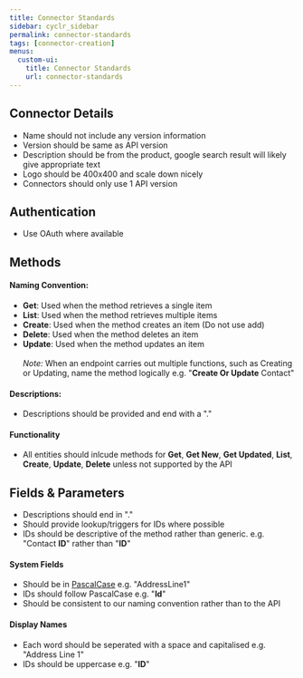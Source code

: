 ```yaml
---
title: Connector Standards
sidebar: cyclr_sidebar
permalink: connector-standards
tags: [connector-creation]
menus:
  custom-ui:
    title: Connector Standards
    url: connector-standards
---
```


## Connector Details
* Name should not include any version information
* Version should be same as API version
* Description should be from the product, google search result will likely give appropriate text
* Logo should be 400x400 and scale down nicely
* Connectors should only use 1 API version

## Authentication
- Use OAuth where available

## Methods
#### Naming Convention:
- **Get**: Used when the method retrieves a single item
- **List**: Used when the method retrieves multiple items
- **Create**: Used when the method creates an item (Do not use add)
- **Delete**: Used when the method deletes an item
- **Update**: Used when the method updates an item<br><br> 
  *Note:* When an endpoint carries out multiple functions, such as Creating or Updating, name the method logically e.g. "**Create Or Update** Contact"
  
#### Descriptions:
* Descriptions should be provided and end with a "."

#### Functionality
* All entities should inlcude methods for **Get**, **Get New**, **Get Updated**, **List**, **Create**, **Update**, **Delete** unless not supported by the API

## Fields & Parameters
- Descriptions should end in "."
- Should provide lookup/triggers for IDs where possible
- IDs should be descriptive of the method rather than generic. e.g. "Contact **ID**" rather than "**ID**"


#### System Fields
- Should be in [PascalCase](https://docs.microsoft.com/en-us/previous-versions/dotnet/netframework-1.1/x2dbyw72(v=vs.71)) e.g. "AddressLine1"
- IDs should follow PascalCase e.g. "**Id**"
- Should be consistent to our naming convention rather than to the API

#### Display Names
- Each word should be seperated with a space and capitalised e.g. "Address Line 1"
- IDs should be uppercase e.g. "**ID**"
